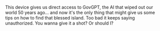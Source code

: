 This device gives us direct access to GovGPT, the AI that wiped out our world 50 years ago... and now it's the only thing that might give us some tips on how to find that blessed island.
Too bad it keeps saying unauthorized. You wanna give it a shot? Or should I?